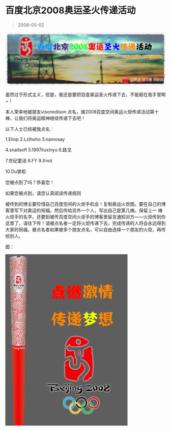 # 百度北京2008奥运圣火传递活动 

> 2008-05-02

<div class="pcs-article-content_ptkaiapt4bxy_baiduscarticle" id="detailArticleContent_ptkaiapt4bxy_baiduscarticle">
 <p>
  <img class="blogimg" small="0" src="images/13747f618c36b18f5bcd211efa2a17f8.jpg"/>
 </p>
 <p>
  虽然过于形式主义，但是，我还是要把百度奥运圣火传递下去，不能砸在我手里啊~！
 </p>
 <p>
  本人荣幸地被朋友visonedison 点名，接2008百度空间奥运火炬传递活动第十棒，让我们将奥运精神继续传递下去吧！
 </p>
 <p>
  以下人士已经被我点名：
 </p>
 <p>
  1.Eliop 2.Lzlhoho 3.namosay
 </p>
 <p>
  4.snailsoft 5.1997liuxinyu 6.路戈
 </p>
 <p>
  7.世纪童话 8.FY 9.Xnot
 </p>
 <p>
  10.Du掌柜
 </p>
 <p>
  您被点到了吗？恭喜您！
 </p>
 <p>
  如果您被点到，请您认真阅读传递规则
 </p>
 <p>
  被传到的博主要珍惜自己百度空间的火炬手机会！复制奥运火炬图。要在自己的博客里写下对奥运的祝福，然后传给另外一个人，写出自己是第几棒。保留上一 棒火炬手的名字。还要到被传百度空间火炬手的博客里留言通知对方——火炬传到你这里了，请往下传！请被点名者一定将火炬传递下去，完成传递的人将会永远得到大家的祝福。被点名者如果被多个朋友点名，可以自由选择一个朋友的火炬，再传给别人。
 </p>
 <p>
  图：
 </p>
 <img class="blogimg" small="0" src="images/f93d4207219f0115c4aa248f962c1911.jpg"/>
 <p>
 </p>
</div>


